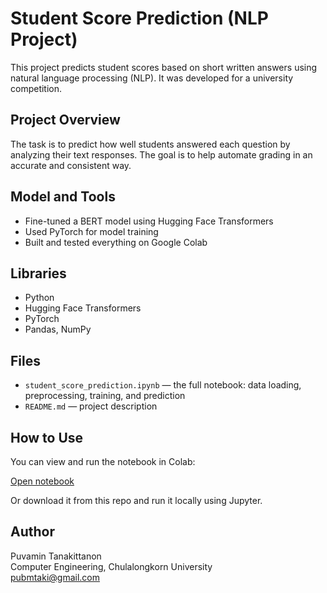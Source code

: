 # Student Score Prediction (NLP Project)

This project predicts student scores based on short written answers using natural language processing (NLP). It was developed for a university competition.

## Project Overview

The task is to predict how well students answered each question by analyzing their text responses. The goal is to help automate grading in an accurate and consistent way.

## Model and Tools

- Fine-tuned a BERT model using Hugging Face Transformers
- Used PyTorch for model training
- Built and tested everything on Google Colab

## Libraries

- Python
- Hugging Face Transformers
- PyTorch
- Pandas, NumPy

## Files

- `student_score_prediction.ipynb` — the full notebook: data loading, preprocessing, training, and prediction
- `README.md` — project description

## How to Use

You can view and run the notebook in Colab:

[Open notebook](https://colab.research.google.com/drive/1QlAbQcABx66MsxQFUXNo0hFoidxXnZPq)

Or download it from this repo and run it locally using Jupyter.

## Author

Puvamin Tanakittanon  
Computer Engineering, Chulalongkorn University  
pubmtaki@gmail.com
